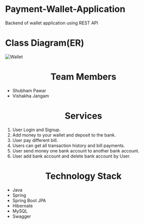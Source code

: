 # Payment-Wallet-Application
Backend of wallet application using REST API

# Class Diagram(ER)

![Wallet](https://user-images.githubusercontent.com/101566433/192140842-4ac6e2f6-619b-4187-993f-63730edecf80.png)

<h1 align="center"> Team Members </h1>

<ul>
 <li>Shubham Pawar</li>
 <li>Vishakha Jangam</li>
 </ul>
<h1 align="center"> Services </h1>

 
<ol>
 <li> User Login and Signup. </li>
  <li> Add money to your wallet and deposit
  to the bank. </li>
  <li> User pay different bill. </li>
  <li> Users can get all transaction history and bill payments. </li>
  <li> User send money one bank account to another bank account.</li>
  <li> User add bank account and delete bank account by User. </li>
 
 </ol>
 
 
 
<h1 align="center"> Technology Stack️ </h1>


<ul>
 <li>Java </li>
  <li>Spring </li>
  <li>Spring Boot JPA </li>
  <li>Hibernate </li>
  <li> MySQL</li>
  <li> Swagger </li>
 </ul>
